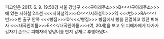 피고인은 2017. 6. 9. 19:50경 서울 강남구 <<<구아래주소>>>B<<</구아래주소>>>에 있는 지하철 2호선 <<<지하철역>>>C<<</지하철역>>>역 <<<번>>>RA<<</번>>>번 출구 안쪽 <<<빵집>>>‘D'<<</빵집>>> 빵집에서 빵을 진열하고 있던 피해자 <<<내국인이름>>>E<<</내국인이름>>>(여, 20세)을 보고 위 피해자에게 다가가 갑자기 손으로 피해자의 엉덩이를 만져 강제로 추행하였다.